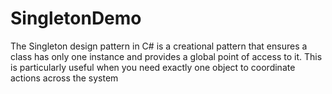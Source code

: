 # SingletonDemo
The Singleton design pattern in C# is a creational pattern that ensures a class has only one instance 
and provides a global point of access to it. 
This is particularly useful when you need exactly one object to coordinate actions across the system

